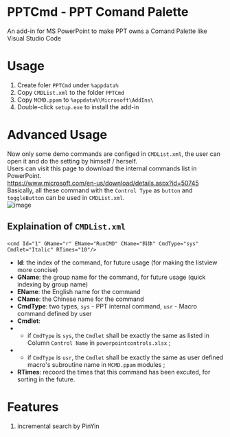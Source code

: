 # PPTCmd - PPT Comand Palette
An add-in for MS PowerPoint to make PPT owns a Comand Palette like Visual Studio Code
# Usage
1. Create foler `PPTCmd` under `%appdata%`
2. Copy `CMDList.xml` to the folder `PPTCmd`
3. Copy `MCMD.ppam` to `%appdata%\Microsoft\AddIns\` 
4. Double-click `setup.exe` to install the add-in
# Advanced Usage
Now only some demo commands are configed in  `CMDList.xml`, the user can open it and do the setting by himself / herself.  
Users can visit this page to download the internal commands list in PowerPoint.   
https://www.microsoft.com/en-us/download/details.aspx?id=50745  
Basically, all these command with the `Control Type` as `button` and `toggleButton` can be used in `CMDList.xml`.   
![image](https://github.com/user-attachments/assets/b39d4801-a22a-44c0-8219-a6b23b12a773)
## Explaination of `CMDList.xml`
`<cmd Id="1" GName="r" EName="RunCMD" CName="斜体" CmdType="sys" Cmdlet="Italic" RTimes="10"/>`
- **Id**: the index of the command, for future usage (for making the listview more concise)
- **GName**: the group name for the command, for future usage (quick indexing by group name)
- **EName**: the English name for the command
- **CName**: the Chinese name for the command
- **CmdType**: two types, `sys` - PPT internal command, `usr` - Macro command defined by user
- **Cmdlet**:
- - if `CmdType` is `sys`, the `Cmdlet` shall be exactly the same as listed in Column `Control Name` in `powerpointcontrols.xlsx` ;
- - if `CmdType` is `usr`, the `Cmdlet` shall be exactly the same as user defined macro's subroutine name in `MCMD.ppam` modules  ;
- **RTimes**: recoord the times that this command has been excuted, for sorting in the future.

# Features
1. incremental search by PinYin

